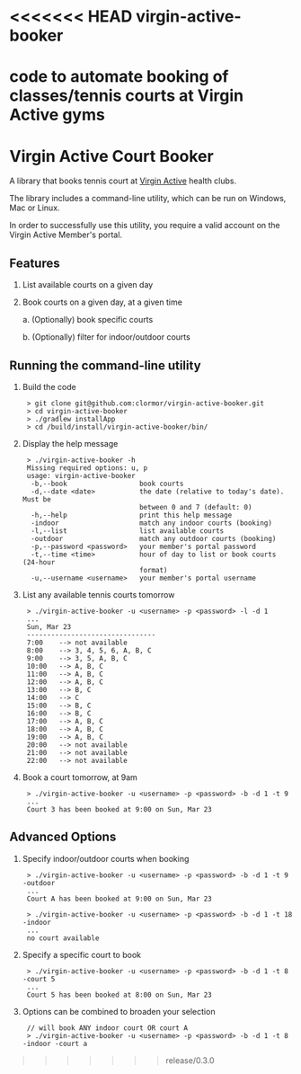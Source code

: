 <<<<<<< HEAD
virgin-active-booker
====================

code to automate booking of classes/tennis courts at Virgin Active gyms
=======
# Virgin Active Court Booker

A library that books tennis court at [Virgin Active](http://www.virginactive.co.uk/) health clubs.

The library includes a command-line utility, which can be run on Windows, Mac or Linux.

In order to successfully use this utility, you require a valid account on the Virgin Active Member's portal.

## Features

1. List available courts on a given day

2. Book courts on a given day, at a given time

	a. (Optionally) book specific courts

	b. (Optionally) filter for indoor/outdoor courts

	
## Running the command-line utility

1. Build the code

		> git clone git@github.com:clormor/virgin-active-booker.git
		> cd virgin-active-booker
		> ./gradlew installApp
		> cd /build/install/virgin-active-booker/bin/
		
2. Display the help message

		> ./virgin-active-booker -h
		Missing required options: u, p
		usage: virgin-active-booker
		 -b,--book                  book courts
		 -d,--date <date>           the date (relative to today's date). Must be
		                            between 0 and 7 (default: 0)
		 -h,--help                  print this help message
		 -indoor                    match any indoor courts (booking)
		 -l,--list                  list available courts
		 -outdoor                   match any outdoor courts (booking)
		 -p,--password <password>   your member's portal password
		 -t,--time <time>           hour of day to list or book courts (24-hour
		                            format)
		 -u,--username <username>   your member's portal username
		 
3. List any available tennis courts tomorrow

		> ./virgin-active-booker -u <username> -p <password> -l -d 1
		...
		Sun, Mar 23
		--------------------------------
		7:00	--> not available
		8:00	--> 3, 4, 5, 6, A, B, C 
		9:00	--> 3, 5, A, B, C 
		10:00	--> A, B, C 
		11:00	--> A, B, C 
		12:00	--> A, B, C 
		13:00	--> B, C 
		14:00	--> C 
		15:00	--> B, C 
		16:00	--> B, C 
		17:00	--> A, B, C 
		18:00	--> A, B, C 
		19:00	--> A, B, C 
		20:00	--> not available
		21:00	--> not available
		22:00	--> not available

4. Book a court tomorrow, at 9am

		> ./virgin-active-booker -u <username> -p <password> -b -d 1 -t 9
		...
		Court 3 has been booked at 9:00 on Sun, Mar 23

## Advanced Options

1. Specify indoor/outdoor courts when booking

		> ./virgin-active-booker -u <username> -p <password> -b -d 1 -t 9 -outdoor
		...
		Court A has been booked at 9:00 on Sun, Mar 23
		
		> ./virgin-active-booker -u <username> -p <password> -b -d 1 -t 18 -indoor
		...
		no court available
		
2. Specify a specific court to book

		> ./virgin-active-booker -u <username> -p <password> -b -d 1 -t 8 -court 5
		...
		Court 5 has been booked at 8:00 on Sun, Mar 23
		
3. Options can be combined to broaden your selection

		// will book ANY indoor court OR court A
		> ./virgin-active-booker -u <username> -p <password> -b -d 1 -t 8 -indoor -court a

>>>>>>> release/0.3.0
